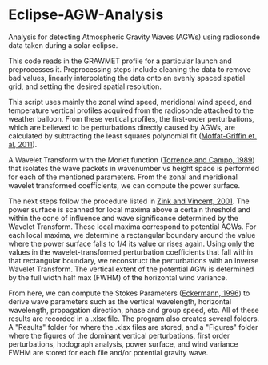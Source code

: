 # Eclipse-AGW-Analysis

Analysis for detecting Atmospheric Gravity Waves (AGWs) using radiosonde data taken during a solar eclipse.

This code reads in the GRAWMET profile for a particular launch and preprocesses it. Preprocessing steps include cleaning the data to remove bad values, linearly interpolating the data onto an evenly spaced spatial grid, and setting the desired spatial resolution.

This script uses mainly the zonal wind speed, meridional wind speed, and temperature vertical profiles acquired from the radiosonde attached to the weather balloon. From these vertical profiles, the first-order perturbations, which are believed to be perturbations directly caused by AGWs, are calculated by subtracting the least squares polynomial fit ([Moffat-Griffin et. al, 2011](https://agupubs.onlinelibrary.wiley.com/doi/full/10.1029/2010JD015349)).

A Wavelet Transform with the Morlet function ([Torrence and Campo, 1989](https://psl.noaa.gov/people/gilbert.p.compo/Torrence_compo1998.pdf)) that isolates the wave packets in wavenumber vs height space is performed for each of the mentioned parameters. From the zonal and meridional wavelet transformed coefficients, we can compute the power surface.

The next steps follow the procedure listed in [Zink and Vincent, 2001](https://digital.library.adelaide.edu.au/dspace/bitstream/2440/12560/1/hdl_12560.pdf). The power surface is scanned for local maxima above a certain threshold and within the cone of influence and wave significance determined by the Wavelet Transform. These local maxima correspond to potential AGWs. For each local maxima, we determine a rectangular boundary around the value where the power surface falls to 1/4 its value or rises again. Using only the values in the wavelet-transformed perturbation coefficients that fall within that rectangular boundary, we reconstruct the perturbations with an Inverse Wavelet Transform. The vertical extent of the potential AGW is determined by the full width half max (FWHM) of the horizontal wind variance.

From here, we can compute the Stokes Parameters ([Eckermann, 1996](https://agupubs.onlinelibrary.wiley.com/doi/abs/10.1029/96JD01578)) to derive wave parameters such as the vertical wavelength, horizontal wavelength, propagation direction, phase and group speed, etc. All of these results are recorded in a .xlsx file. The program also creates several folders. A "Results" folder for where the .xlsx files are stored, and a "Figures" folder where the figures of the dominant vertical perturbations, first order perturbations, hodograph analysis, power surface, and wind variance FWHM are stored for each file and/or potential gravity wave.
